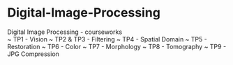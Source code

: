 # Digital-Image-Processing
Digital Image Processing - courseworks <br>
~ TP1 - Vision
~ TP2 & TP3 - Filtering
~ TP4 - Spatial Domain
~ TP5 - Restoration
~ TP6 - Color
~ TP7 - Morphology
~ TP8 - Tomography
~ TP9 - JPG Compression
